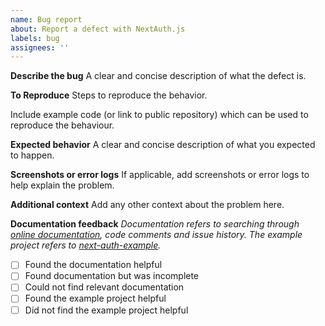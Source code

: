 ```yaml
---
name: Bug report
about: Report a defect with NextAuth.js
labels: bug
assignees: ''
---
```


**Describe the bug**
A clear and concise description of what the defect is.

**To Reproduce**
Steps to reproduce the behavior.

Include example code (or link to public repository) which can be used to reproduce the behaviour.

**Expected behavior**
A clear and concise description of what you expected to happen.

**Screenshots or error logs**
If applicable, add screenshots or error logs to help explain the problem.

**Additional context**
Add any other context about the problem here.

**Documentation feedback**
*Documentation refers to searching through [online documentation](https://next-auth.js.org), code comments and issue history. The example project refers to [next-auth-example](https://github.com/iaincollins/next-auth-example).*

* [ ] Found the documentation helpful
* [ ] Found documentation but was incomplete
* [ ] Could not find relevant documentation
* [ ] Found the example project helpful
* [ ] Did not find the example project helpful
